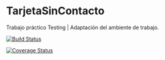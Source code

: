 # TarjetaSinContacto
Trabajo práctico Testing | Adaptación del ambiente de trabajo.

[![Build Status](https://travis-ci.org/AlvaroBarroso/Tarjeta.svg?branch=master)](https://travis-ci.org/AlvaroBarroso/Tarjeta)

[![Coverage Status](https://coveralls.io/repos/github/AlvaroBarroso/Tarjeta/badge.svg?branch=master)](https://coveralls.io/github/AlvaroBarroso/Tarjeta?branch=master)
